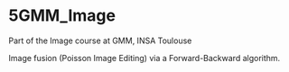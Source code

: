 # 5GMM_Image
Part of the Image course at GMM, INSA Toulouse

Image fusion (Poisson Image Editing) via a Forward-Backward algorithm.
